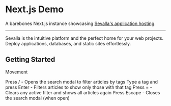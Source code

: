 # Next.js Demo

A barebones Next.js instance showcasing [Sevalla's application hosting](https://sevalla.com/application-hosting/).

---
Sevalla is the intuitive platform and the perfect home for your web projects. Deploy applications, databases, and static sites effortlessly.

## Getting Started

Movement

Press / - Opens the search modal to filter articles by tags
Type a tag and press Enter - Filters articles to show only those with that tag
Press = - Clears any active filter and shows all articles again
Press Escape - Closes the search modal (when open)